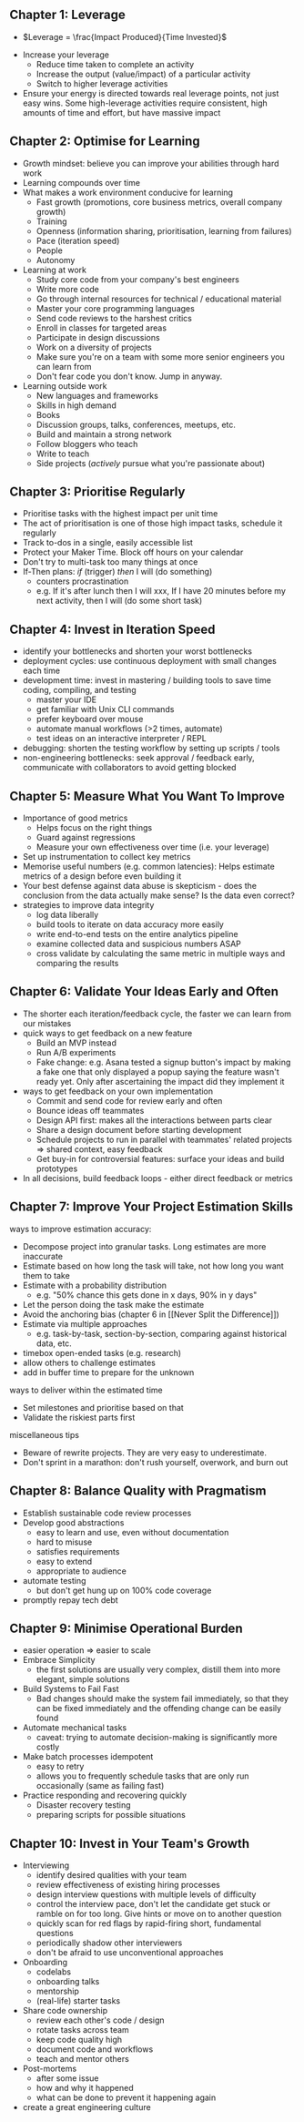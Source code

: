 ## Chapter 1: Leverage
* $Leverage = \frac{Impact Produced}{Time Invested}$
- Increase your leverage
	- Reduce time taken to complete an activity
	- Increase the output (value/impact) of a particular activity
	- Switch to higher leverage activities
- Ensure your energy is directed towards real leverage points, not just easy wins. Some high-leverage activities require consistent, high amounts of time and effort, but have massive impact

## Chapter 2: Optimise for Learning
- Growth mindset: believe you can improve your abilities through hard work
- Learning compounds over time
- What makes a work environment conducive for learning
	- Fast growth (promotions, core business metrics, overall company growth)
	- Training
	- Openness (information sharing, prioritisation, learning from failures)
	- Pace (iteration speed)
	- People
	- Autonomy
- Learning at work
	- Study core code from your company's best engineers
	- Write more code
	- Go through internal resources for technical / educational material
	- Master your core programming languages
	- Send code reviews to the harshest critics
	- Enroll in classes for targeted areas
	- Participate in design discussions
	- Work on a diversity of projects
	- Make sure you're on a team with some more senior engineers you can learn from
	- Don't fear code you don't know. Jump in anyway.
- Learning outside work
	- New languages and frameworks
	- Skills in high demand
	- Books
	- Discussion groups, talks, conferences, meetups, etc.
	- Build and maintain a strong network
	- Follow bloggers who teach
	- Write to teach
	- Side projects (_actively_ pursue what you're passionate about)
	
## Chapter 3: Prioritise Regularly
- Prioritise tasks with the highest impact per unit time
- The act of prioritisation is one of those high impact tasks, schedule it regularly
- Track to-dos in a single, easily accessible list
- Protect your Maker Time. Block off hours on your calendar
- Don't try to multi-task too many things at once
- If-Then plans: _if_ (trigger) _then_ I will (do something)
	- counters procrastination
	- e.g. If it's after lunch then I will xxx, If I have 20 minutes before my next activity, then I will (do some short task)

## Chapter 4: Invest in Iteration Speed
- identify your bottlenecks and shorten your worst bottlenecks
- deployment cycles: use continuous deployment with small changes each time
- development time: invest in mastering / building tools to save time coding, compiling, and testing
	- master your IDE
	- get familiar with Unix CLI commands
	- prefer keyboard over mouse
	- automate manual workflows (>2 times, automate)
	- test ideas on an interactive interpreter / REPL
- debugging: shorten the testing workflow by setting up scripts / tools
- non-engineering bottlenecks: seek approval / feedback early, communicate with collaborators to avoid getting blocked

## Chapter 5: Measure What You Want To Improve
- Importance of good metrics
	- Helps focus on the right things
	- Guard against regressions
	- Measure your own effectiveness over time (i.e. your leverage)
- Set up instrumentation to collect key metrics
- Memorise useful numbers (e.g. common latencies): Helps estimate metrics of a design before even building it
- Your best defense against data abuse is skepticism - does the conclusion from the data actually make sense? Is the data even correct?
- strategies to improve data integrity
	- log data liberally
	- build tools to iterate on data accuracy more easily
	- write end-to-end tests on the entire analytics pipeline
	- examine collected data and suspicious numbers ASAP
	- cross validate by calculating the same metric in multiple ways and comparing the results

## Chapter 6: Validate Your Ideas Early and Often
- The shorter each iteration/feedback cycle, the faster we can learn from our mistakes
- quick ways to get feedback on a new feature
	- Build an MVP instead
	- Run A/B experiments
	- Fake change: e.g. Asana tested a signup button's impact by making a fake one that only displayed a popup saying the feature wasn't ready yet. Only after ascertaining the impact did they implement it
- ways to get feedback on your own implementation
	- Commit and send code for review early and often
	- Bounce ideas off teammates
	- Design API first: makes all the interactions between parts clear
	- Share a design document before starting development
	- Schedule projects to run in parallel with teammates' related projects => shared context, easy feedback
	- Get buy-in for controversial features: surface your ideas and build prototypes
- In all decisions, build feedback loops - either direct feedback or metrics

## Chapter 7: Improve Your Project Estimation Skills
ways to improve estimation accuracy:
- Decompose project into granular tasks. Long estimates are more inaccurate
- Estimate based on how long the task will take, not how long you want them to take
- Estimate with a probability distribution
	- e.g. "50% chance this gets done in x days, 90% in y days"
- Let the person doing the task make the estimate
- Avoid the anchoring bias (chapter 6 in [[Never Split the Difference]])
- Estimate via multiple approaches
	- e.g. task-by-task, section-by-section, comparing against historical data, etc.
- timebox open-ended tasks (e.g. research)
- allow others to challenge estimates
- add in buffer time to prepare for the unknown

ways to deliver within the estimated time
- Set milestones and prioritise based on that
- Validate the riskiest parts first

miscellaneous tips
- Beware of rewrite projects. They are very easy to underestimate.
- Don't sprint in a marathon: don't rush yourself, overwork, and burn out

## Chapter 8: Balance Quality with Pragmatism
- Establish sustainable code review processes
- Develop good abstractions
	- easy to learn and use, even without documentation
	- hard to misuse
	- satisfies requirements
	- easy to extend
	- appropriate to audience
- automate testing
	- but don't get hung up on 100% code coverage
- promptly repay tech debt

## Chapter 9: Minimise Operational Burden
- easier operation => easier to scale
- Embrace Simplicity
	- the first solutions are usually very complex, distill them into more elegant, simple solutions
- Build Systems to Fail Fast
	- Bad changes should make the system fail immediately, so that they can be fixed immediately and the offending change can be easily found
- Automate mechanical tasks
	- caveat: trying to automate decision-making is significantly more costly
- Make batch processes idempotent
	- easy to retry
	- allows you to frequently schedule tasks that are only run occasionally (same as failing fast)
- Practice responding and recovering quickly
	- Disaster recovery testing
	- preparing scripts for possible situations

## Chapter 10: Invest in Your Team's Growth
- Interviewing
	- identify desired qualities with your team
	- review effectiveness of existing hiring processes
	- design interview questions with multiple levels of difficulty
	- control the interview pace, don't let the candidate get stuck or ramble on for too long. Give hints or move on to another question
	- quickly scan for red flags by rapid-firing short, fundamental questions
	- periodically shadow other interviewers
	- don't be afraid to use unconventional approaches
- Onboarding
	- codelabs
	- onboarding talks
	- mentorship
	- (real-life) starter tasks
- Share code ownership
	- review each other's code / design
	- rotate tasks across team
	- keep code quality high
	- document code and workflows
	- teach and mentor others
- Post-mortems
	- after some issue
	- how and why it happened
	- what can be done to prevent it happening again
- create a great engineering culture
